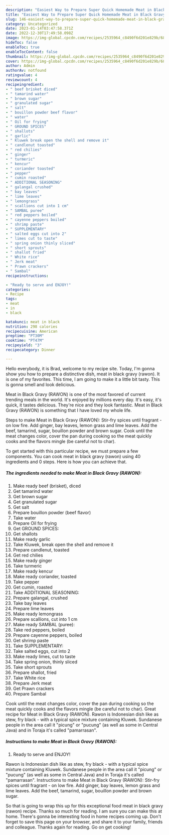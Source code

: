 ```yaml
---
description: "Easiest Way to Prepare Super Quick Homemade Meat in Black Gravy (RAWON)"
title: "Easiest Way to Prepare Super Quick Homemade Meat in Black Gravy (RAWON)"
slug: 146-easiest-way-to-prepare-super-quick-homemade-meat-in-black-gravy-rawon
category: Uncategorized
date: 2023-01-14T03:47:58.371Z
date: 2022-12-30T17:49:58.098Z
image: https://img-global.cpcdn.com/recipes/2535964_c8490f6d201e829b/680x482cq70/meat-in-black-gravy-rawon-recipe-main-photo.jpg
hideToc: false
enableToc: true
enableTocContent: false
thumbnail: https://img-global.cpcdn.com/recipes/2535964_c8490f6d201e829b/680x482cq70/meat-in-black-gravy-rawon-recipe-main-photo.jpg
cover: https://img-global.cpcdn.com/recipes/2535964_c8490f6d201e829b/680x482cq70/meat-in-black-gravy-rawon-recipe-main-photo.jpg
author: Admin
authorAv: notfound
ratingvalue: 4
reviewcount: 4
recipeingredient:
- " beef brisket diced"
- " tamarind water"
- " brown sugar"
- " granulated sugar"
- " salt"
- " bouillon powder beef flavor"
- " water"
- " Oil for frying"
- " GROUND SPICES"
- " shallots"
- " garlic"
- " Kluwek break open the shell and remove it"
- " candlenut toasted"
- " red chilies"
- " ginger"
- " turmeric"
- " kencur"
- " coriander toasted"
- " pepper"
- " cumin roasted"
- " ADDITIONAL SEASONING"
- " galangal crushed"
- " bay leaves"
- " lime leaves"
- " lemongrass"
- " scallions cut into 1 cm"
- " SAMBAL puree"
- " red peppers boiled"
- " cayenne peppers boiled"
- " shrimp paste"
- " SUPPLEMENTARY"
- " salted eggs cut into 2"
- " limes cut to taste"
- " spring onion thinly sliced"
- " short sprouts"
- " shallot fried"
- " White rice"
- " Jerk meat"
- " Prawn crackers"
- " Sambal"
recipeinstructions:

- "Ready to serve and ENJOY!"
categories:
- Recipe
tags:
- meat
- in
- black

katakunci: meat in black 
nutrition: 298 calories
recipecuisine: American
preptime: "PT30M"
cooktime: "PT47M"
recipeyield: "3"
recipecategory: Dinner

---
```



Hello everybody, it is Brad, welcome to my recipe site. Today, I'm gonna show you how to prepare a distinctive dish, meat in black gravy (rawon). It is one of my favorites. This time, I am going to make it a little bit tasty. This is gonna smell and look delicious.

Meat in Black Gravy (RAWON) is one of the most favored of current trending meals in the world. It's enjoyed by millions every day. It's easy, it's quick, it tastes delicious. They're nice and they look fantastic. Meat in Black Gravy (RAWON) is something that I have loved my whole life.

Steps to make Meat in Black Gravy (RAWON): Stir-fry spices until fragrant - on low fire. Add ginger, bay leaves, lemon grass and lime leaves. Add the beef, tamarind, sugar, bouillon powder and brown sugar. Cook until the meat changes color, cover the pan during cooking so the meat quickly cooks and the flavors mingle (be careful not to char).


To get started with this particular recipe, we must prepare a few components. You can cook meat in black gravy (rawon) using 40 ingredients and 0 steps. Here is how you can achieve that.

<!--inarticleads1-->

##### The ingredients needed to make Meat in Black Gravy (RAWON):

1. Make ready  beef (brisket), diced
1. Get  tamarind water
1. Get  brown sugar
1. Get  granulated sugar
1. Get  salt
1. Prepare  bouillon powder (beef flavor)
1. Take  water
1. Prepare  Oil for frying
1. Get  GROUND SPICES:
1. Get  shallots
1. Make ready  garlic
1. Take  Kluwek, break open the shell and remove it
1. Prepare  candlenut, toasted
1. Get  red chilies
1. Make ready  ginger
1. Take  turmeric
1. Make ready  kencur
1. Make ready  coriander, toasted
1. Take  pepper
1. Get  cumin, roasted
1. Take  ADDITIONAL SEASONING:
1. Prepare  galangal, crushed
1. Take  bay leaves
1. Prepare  lime leaves
1. Make ready  lemongrass
1. Prepare  scallions, cut into 1 cm
1. Make ready  SAMBAL (puree):
1. Take  red peppers, boiled
1. Prepare  cayenne peppers, boiled
1. Get  shrimp paste
1. Take  SUPPLEMENTARY:
1. Take  salted eggs, cut into 2
1. Make ready  limes, cut to taste
1. Take  spring onion, thinly sliced
1. Take  short sprouts
1. Prepare  shallot, fried
1. Take  White rice
1. Prepare  Jerk meat
1. Get  Prawn crackers
1. Prepare  Sambal


Cook until the meat changes color, cover the pan during cooking so the meat quickly cooks and the flavors mingle (be careful not to char). Great recipe for Meat in Black Gravy (RAWON). Rawon is Indonesian dish like as stew, fry black - with a typical spice mixture containing Kluwek. Sundanese people in the area call it &#34;picung&#34; or &#34;pucung&#34; (as well as some in Central Java) and in Toraja it&#39;s called &#34;pamarrasan&#34;. 

<!--inarticleads2-->

##### Instructions to make Meat in Black Gravy (RAWON):


1. Ready to serve and ENJOY!

Rawon is Indonesian dish like as stew, fry black - with a typical spice mixture containing Kluwek. Sundanese people in the area call it &#34;picung&#34; or &#34;pucung&#34; (as well as some in Central Java) and in Toraja it&#39;s called &#34;pamarrasan&#34;. Instructions to make Meat in Black Gravy (RAWON): Stir-fry spices until fragrant - on low fire. Add ginger, bay leaves, lemon grass and lime leaves. Add the beef, tamarind, sugar, bouillon powder and brown sugar. 

So that is going to wrap this up for this exceptional food meat in black gravy (rawon) recipe. Thanks so much for reading. I am sure you can make this at home. There's gonna be interesting food in home recipes coming up. Don't forget to save this page on your browser, and share it to your family, friends and colleague. Thanks again for reading. Go on get cooking!
